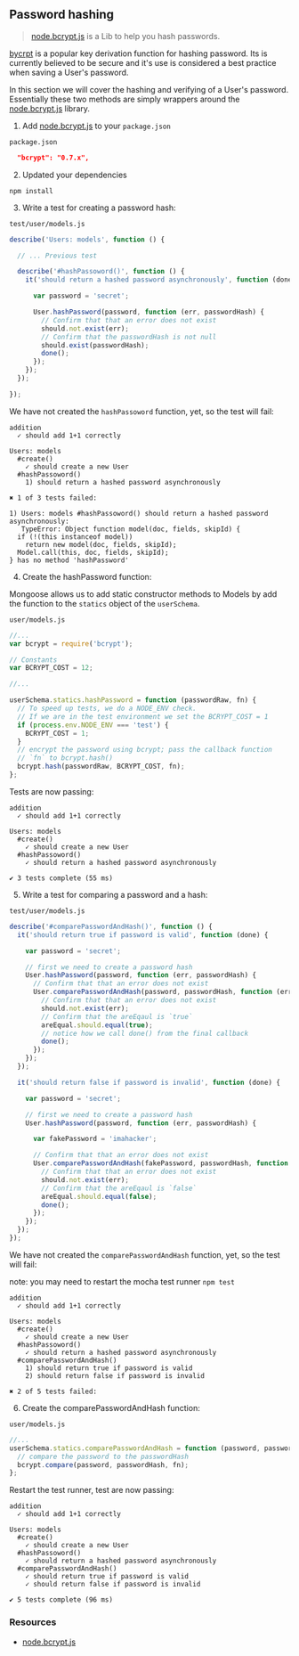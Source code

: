 ## Password hashing

> [node.bcrypt.js][] is a Lib to help you hash passwords.

[bycrpt][] is a popular key derivation function for hashing password. Its is currently believed to be secure and it's use is considered a best practice when saving a User's password.

In this section we will cover the hashing and verifying of a User's password. Essentially these two methods are simply wrappers around the [node.bcrypt.js][] library. 

1. Add [node.bcrypt.js][node.bcrypt.js] to your `package.json`
   
  `package.json`

  ```json
    "bcrypt": "0.7.x",
  ```

2. Updated your dependencies

  ```
  npm install
  ```

3. Write a test for creating a password hash:

  `test/user/models.js`

  ```javascript
  describe('Users: models', function () {

    // ... Previous test

    describe('#hashPassoword()', function () {
      it('should return a hashed password asynchronously', function (done) {

        var password = 'secret';

        User.hashPassword(password, function (err, passwordHash) {
          // Confirm that that an error does not exist
          should.not.exist(err);
          // Confirm that the passwordHash is not null
          should.exist(passwordHash);
          done();
        });
      });
    });

  });
  ```
  
  We have not created the `hashPassoword` function, yet, so the test will fail:

  ```
  addition
    ✓ should add 1+1 correctly 

  Users: models
    #create()
      ✓ should create a new User 
    #hashPassoword()
      1) should return a hashed password asynchronously

  ✖ 1 of 3 tests failed:

  1) Users: models #hashPassoword() should return a hashed password asynchronously:
     TypeError: Object function model(doc, fields, skipId) {
    if (!(this instanceof model))
      return new model(doc, fields, skipId);
    Model.call(this, doc, fields, skipId);
  } has no method 'hashPassword'

  ```

4. Create the hashPassword function:

  Mongoose allows us to add static constructor methods to Models by add the function to the `statics` object of the `userSchema`.

  `user/models.js`

  ```javascript
  //...
  var bcrypt = require('bcrypt');

  // Constants
  var BCRYPT_COST = 12;

  //...

  userSchema.statics.hashPassword = function (passwordRaw, fn) {
    // To speed up tests, we do a NODE_ENV check.
    // If we are in the test environment we set the BCRYPT_COST = 1
    if (process.env.NODE_ENV === 'test') {
      BCRYPT_COST = 1;
    }
    // encrypt the password using bcrypt; pass the callback function
    // `fn` to bcrypt.hash()
    bcrypt.hash(passwordRaw, BCRYPT_COST, fn);
  };
  ```
  
  Tests are now passing:

  ```
  addition
    ✓ should add 1+1 correctly 

  Users: models
    #create()
      ✓ should create a new User 
    #hashPassoword()
      ✓ should return a hashed password asynchronously 

  ✔ 3 tests complete (55 ms)
  ```

5. Write a test for comparing a password and a hash:

  `test/user/models.js`

  ```javascript
  describe('#comparePasswordAndHash()', function () {
    it('should return true if password is valid', function (done) {

      var password = 'secret';

      // first we need to create a password hash
      User.hashPassword(password, function (err, passwordHash) {
        // Confirm that that an error does not exist
        User.comparePasswordAndHash(password, passwordHash, function (err, areEqual) {
          // Confirm that that an error does not exist
          should.not.exist(err);
          // Confirm that the areEqaul is `true`
          areEqual.should.equal(true);
          // notice how we call done() from the final callback
          done();
        });
      });
    });

    it('should return false if password is invalid', function (done) {

      var password = 'secret';

      // first we need to create a password hash
      User.hashPassword(password, function (err, passwordHash) {

        var fakePassword = 'imahacker';

        // Confirm that that an error does not exist
        User.comparePasswordAndHash(fakePassword, passwordHash, function (err, areEqual) {
          // Confirm that that an error does not exist
          should.not.exist(err);
          // Confirm that the areEqaul is `false`
          areEqual.should.equal(false);
          done();
        });
      });
    });
  });
  ```
  
  We have not created the `comparePasswordAndHash` function, yet, so the test will fail:

  note: you may need to restart the mocha test runner `npm test`

  ```
  addition
    ✓ should add 1+1 correctly 

  Users: models
    #create()
      ✓ should create a new User 
    #hashPassoword()
      ✓ should return a hashed password asynchronously 
    #comparePasswordAndHash()
      1) should return true if password is valid
      2) should return false if password is invalid

  ✖ 2 of 5 tests failed:
  ```

6. Create the comparePasswordAndHash function:

  `user/models.js`

  ```javascript
  //...
  userSchema.statics.comparePasswordAndHash = function (password, passwordHash, fn) {
    // compare the password to the passwordHash
    bcrypt.compare(password, passwordHash, fn);
  };
  ```

  Restart the test runner, test are now passing:

  ```
  addition
    ✓ should add 1+1 correctly 

  Users: models
    #create()
      ✓ should create a new User 
    #hashPassoword()
      ✓ should return a hashed password asynchronously 
    #comparePasswordAndHash()
      ✓ should return true if password is valid 
      ✓ should return false if password is invalid 

  ✔ 5 tests complete (96 ms)
  ``` 

### Resources
- [node.bcrypt.js][]

[node.bcrypt.js]: https://github.com/ncb000gt/node.bcrypt.js
[bycrpt]: http://en.wikipedia.org/wiki/Bcrypt
